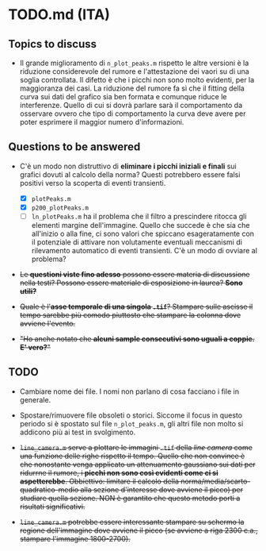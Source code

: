 # TODO.md (ITA)

## Topics to discuss
- Il grande miglioramento di `n_plot_peaks.m` rispetto le altre versioni è la riduzione considerevole del rumore e l'attestazione dei vaori su di una soglia controllata. Il difetto è che i picchi non sono molto evidenti, per la maggioranza dei casi. La riduzione del rumore fa sì che il fitting della curva sui dati del grafico sia ben formata e comunque riduce le interferenze. Quello di cui si dovrà parlare sarà il comportamento da osservare ovvero che tipo di comportamento la curva deve avere per poter esprimere il maggior numero d'informazioni.

## Questions to be answered
- C'è un modo non distruttivo di __eliminare i picchi iniziali e finali__ sui grafici dovuti al calcolo della norma? Questi potrebbero essere falsi positivi verso la scoperta di eventi transienti.
    - [x] `plotPeaks.m`
    - [x] `p200_plotPeaks.m`
    - [ ] `ln_plotPeaks.m` ha il problema che il filtro a prescindere ritocca gli elementi margine dell'immagine. Quello che succede è che sia che all'inizio o alla fine, ci sono valori che spiccano esageratamente con il potenziale di attivare non volutamente eventuali meccanismi di rilevamento automatico di eventi transienti. C'è un modo di ovviare al problema?
- <s>Le __questioni viste fino adesso__ possono essere materia di discussione nella testi? Possono essere materiale di esposizione in laurea? __Sono utili?__</s>

- <s>Quale è l'__asse temporale di una singola `.tif`__? Stampare sulle ascisse il tempo sarebbe più comodo piuttosto che stampare la colonna dove avviene l'evento.</s>

- <s>"Ho anche notato che __alcuni sample consecutivi sono uguali a coppie. E' vero?__"</s>

## TODO
- Cambiare nome dei file. I nomi non parlano di cosa facciano i file in generale.

- Spostare/rimuovere file obsoleti o storici. Siccome il focus in questo periodo si è spostato 
sul file `n_plot_peaks.m`, gli altri file non molto si addicono più ai test in svolgimento.

- <s>`line_camera.m` serve a plottare le immagini `.tif` della _line camera_ come una funzione delle righe rispetto il tempo. Quello che non convince è che nonostante venga applicato un attenuamento gaussiano sui dati per ridurrne il rumore, i __picchi non sono così evidenti come ci si aspetterebbe__.
Obbiettivo: limitare il calcolo della norma/media/scarto-quadratico-medio alla sezione d'interesse dove avviene il picco) per studiare quella sezione. NON è garantito che questo metodo porti a risultati significativi.
- `line_camera.m` potrebbe essere interessante stampare su schermo la regione dell'immagine dove avviene il picco (se avviene a riga 2300 c.a., stampare l'immagine 1800-2700).</s>
